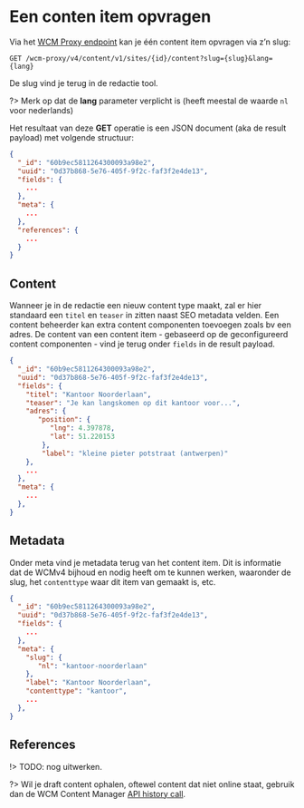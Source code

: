 # Een conten item opvragen

Via het [WCM Proxy endpoint](/wcmv4/content/endpoint-proxy) kan je één content item opvragen via z’n slug:

```shell
GET /wcm-proxy/v4/content/v1/sites/{id}/content?slug={slug}&lang={lang}
```

De slug vind je terug in de redactie tool.

?> Merk op dat de **lang** parameter verplicht is (heeft meestal de waarde `nl` voor nederlands)

Het resultaat van deze **GET** operatie is een JSON document (aka de result payload) met volgende structuur:

```json
{
  "_id": "60b9ec5811264300093a98e2", 
  "uuid": "0d37b868-5e76-405f-9f2c-faf3f2e4de13",
  "fields": {
    ...
  },
  "meta": {
    ...
  },
  "references": {
    ...
  }
}
```

## Content

Wanneer je in de redactie een nieuw content type maakt, zal er hier standaard een `titel` en `teaser` in zitten naast SEO metadata velden.
Een content beheerder kan extra content componenten toevoegen zoals bv een adres. 
De content van een content item - gebaseerd op de geconfigureerd content componenten - vind je terug onder `fields` in de result payload.

```json
{
  "_id": "60b9ec5811264300093a98e2", 
  "uuid": "0d37b868-5e76-405f-9f2c-faf3f2e4de13",
  "fields": {
    "titel": "Kantoor Noorderlaan",
    "teaser": "Je kan langskomen op dit kantoor voor...",
    "adres": {
       "position": {
          "lng": 4.397878,
          "lat": 51.220153
        },
        "label": "kleine pieter potstraat (antwerpen)"
    },
    ...
  },
  "meta": {
    ... 
  },
}
```

## Metadata

Onder meta vind je metadata terug van het content item. Dit is informatie dat de WCMv4 bijhoud en nodig heeft om te kunnen werken, waaronder de slug, het `contenttype` waar dit item van gemaakt is, etc.

```json
{
  "_id": "60b9ec5811264300093a98e2", 
  "uuid": "0d37b868-5e76-405f-9f2c-faf3f2e4de13",
  "fields": {
    ...
  },
  "meta": {
    "slug": {
       "nl": "kantoor-noorderlaan"
    },
    "label": "Kantoor Noorderlaan",
    "contenttype": "kantoor",
    ... 
  },
}
```

## References

!> TODO: nog uitwerken.

?> Wil je draft content ophalen, oftewel content dat niet online staat, gebruik dan de WCM Content Manager [API history call](/wcmv4/content/content-history).
